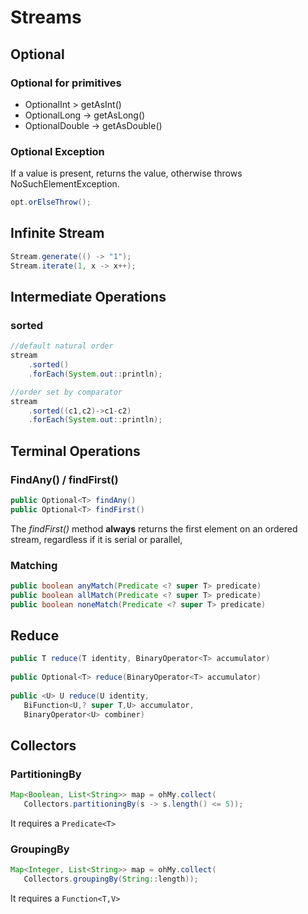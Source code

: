 # Streams
## Optional
### Optional for primitives
- OptionalInt > getAsInt()
- OptionalLong -> getAsLong()
- OptionalDouble -> getAsDouble() 
### Optional Exception
If a value is present, returns the value, otherwise throws NoSuchElementException.
```java
opt.orElseThrow();
```
## Infinite Stream
```java
Stream.generate(() -> "1");
Stream.iterate(1, x -> x++);

```
## Intermediate Operations
### sorted
```java
//default natural order
stream
    .sorted()
    .forEach(System.out::println);

//order set by comparator
stream
    .sorted((c1,c2)->c1-c2)
    .forEach(System.out::println);


```
## Terminal Operations

### FindAny() / findFirst()
```java
public Optional<T> findAny()
public Optional<T> findFirst()
```
The _findFirst()_ method **always** returns the first element on an ordered stream, regardless if it is serial or parallel,
### Matching
```java
public boolean anyMatch(Predicate <? super T> predicate)
public boolean allMatch(Predicate <? super T> predicate)
public boolean noneMatch(Predicate <? super T> predicate)
```

## Reduce

```java
public T reduce(T identity, BinaryOperator<T> accumulator)
 
public Optional<T> reduce(BinaryOperator<T> accumulator)
 
public <U> U reduce(U identity,
   BiFunction<U,? super T,U> accumulator,
   BinaryOperator<U> combiner)
```
## Collectors
### PartitioningBy
```java
Map<Boolean, List<String>> map = ohMy.collect(
   Collectors.partitioningBy(s -> s.length() <= 5));
```
It requires a `Predicate<T>`

### GroupingBy
```java
Map<Integer, List<String>> map = ohMy.collect(
   Collectors.groupingBy(String::length));
```
It requires a `Function<T,V>`